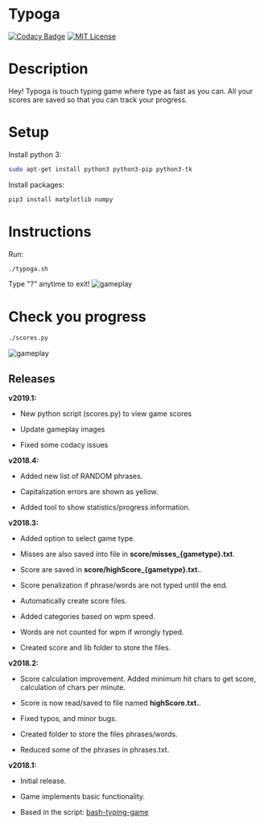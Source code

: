 Typoga
======

[![Codacy Badge](https://api.codacy.com/project/badge/Grade/7d837401dd8946a28f55be56836a857e)](https://app.codacy.com/project/pelco/typoga/dashboard)
[![MIT License](https://img.shields.io/badge/license-MIT-blue.svg?style=flat)](https://github.com/pelco/typoga/raw/master/LICENSE)

# Description

Hey! Typoga is touch typing game where type as fast as you can.
All your scores are saved so that you can track your progress.

# Setup

Install python 3:
```bash
sudo apt-get install python3 python3-pip python3-tk
```

Install packages:
```bash
pip3 install matplotlib numpy
```

# Instructions

Run:

```bash
./typoga.sh
```

Type "?" anytime to exit!
![gameplay](https://github.com/pelco/typoga/blob/master/lib/img/gameplay.gif)

# Check you progress

```bash
./scores.py
```

![gameplay](https://github.com/pelco/typoga/blob/master/lib/img/scores.png)

Releases
---------

**v2019.1:**

-   New python script (scores.py) to view game scores
    
-   Update gameplay images

-   Fixed some codacy issues

**v2018.4:**

-   Added new list of RANDOM phrases.

-   Capitalization errors are shown as yellow.

-   Added tool to show statistics/progress information.

**v2018.3:**

-   Added option to select game type.

-   Misses are also saved into file in **score/misses_{gametype}.txt**.

-   Score are saved in **score/highScore_{gametype}.txt.**.

-   Score penalization if phrase/words are not typed until the end.

-   Automatically create score files.

-   Added categories based on wpm speed.

-   Words are not counted for wpm if wrongly typed.

-   Created score and lib folder to store the files.

**v2018.2:**

-   Score calculation improvement. Added minimum hit chars to get score,
    calculation of chars per minute.

-   Score is now read/saved to file named **highScore.txt.**.

-   Fixed typos, and minor bugs.

-   Created folder to store the files phrases/words.

-   Reduced some of the phrases in phrases.txt.

**v2018.1:**

-   Initial release.

-   Game implements basic functionality.

-   Based in the script: [bash-typing-game](https://github.com/Orbmancer/bash-typing-game)
